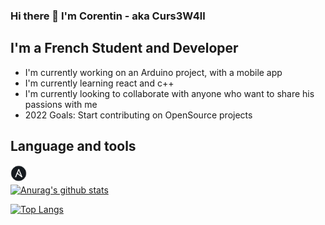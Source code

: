 ### Hi there 👋 I'm Corentin - aka Curs3W4ll

## I'm a French Student and Developer

- I'm currently working on an Arduino project, with a mobile app
- I'm currently learning react and c++
- I'm currently looking to collaborate with anyone who want to share his passions with me
- 2022 Goals: Start contributing on OpenSource projects

 ## Language and tools
 
<img align="left" alt="Ansible" width="26px" src="https://github.com/github/explore/blob/main/topics/ansible/ansible.png?raw=true" /><br/>

[![Anurag's github stats](https://github-readme-stats.vercel.app/api?username=Curs3W4ll&hide=contribs,prs,issues)](https://github.com/anuraghazra/github-readme-stats)

[![Top Langs](https://github-readme-stats.vercel.app/api/top-langs/?username=Curs3W4ll&layout=compact)](https://github.com/anuraghazra/github-readme-stats)
